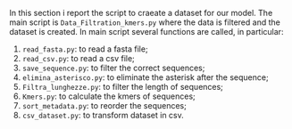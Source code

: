 In this section i report the script to craeate  a dataset for our model.
The main script is <code>Data_Filtration_kmers.py</code> where the data is filtered and the dataset is created. In main script several functions are called, in particular:
1) <code>read_fasta.py</code>: to read a fasta file;
2) <code>read_csv.py</code>: to read a csv file;
3) <code>save_sequence.py</code>: to filter the correct sequences;
4) <code>elimina_asterisco.py</code>: to eliminate the asterisk after the sequence;
5) <code>Filtra_lunghezze.py</code>: to filter the length of sequences;
6) <code>Kmers.py</code>: to calculate the kmers of sequences;
7) <code>sort_metadata.py</code>: to reorder the sequences;
8) <code>csv_dataset.py</code>: to transform dataset in csv.
